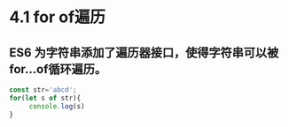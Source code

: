 # 4.1 for of遍历

## ES6 为字符串添加了遍历器接口，使得字符串可以被for...of循环遍历。
```js
const str='abcd';
for(let s of str){
     console.log(s)
}
```
